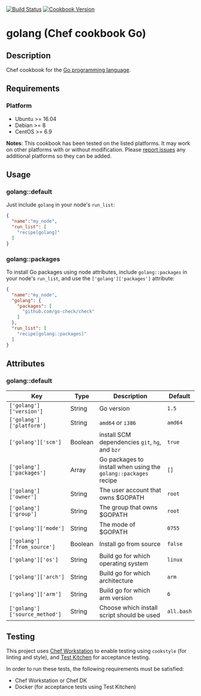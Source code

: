 [![Build Status](https://travis-ci.org/NOX73/chef-golang.svg?branch=master)](https://travis-ci.org/NOX73/chef-golang)
[![Cookbook Version](https://img.shields.io/cookbook/v/golang.svg?style=flat)](https://supermarket.chef.io/cookbooks/golang)

# golang (Chef cookbook Go)

## Description

Chef cookbook for the [Go programming language](http://golang.org/).

##  Requirements

### Platform

* Ubuntu >= 16.04
* Debian >= 8
* CentOS >= 6.9

**Notes**: This cookbook has been tested on the listed platforms. It may work on other platforms with or without modification. Please [report issues](https://github.com/NOX73/chef-golang/issues) any additional platforms so they can be added.

## Usage

### golang::default

Just include `golang` in your node's `run_list`:

```json
{
  "name":"my_node",
  "run_list": [
    "recipe[golang]"
  ]
}
```

### golang::packages

To install Go packages using node attributes, include `golang::packages` in your node's `run_list`, and use the `['golang']['packages']` attribute:

```json
{
  "name":"my_node",
  "golang": {
    "packages": [
      "github.com/go-check/check"
    ]
  },
  "run_list": [
    "recipe[golang::packages]"
  ]
}
```

## Attributes

### golang::default

Key | Type | Description | Default
--- | ---- | ----------- | -------
`['golang']['version']` | String | Go version | `1.5`
`['golang']['platform']` | String | `amd64` or `i386` | `amd64`
`['golang']['scm']` | Boolean | install SCM dependencies `git`, `hg`, and `bzr` | `true`
`['golang']['packages']` | Array | Go packages to install when using the `golang::packages` recipe | `[]`
`['golang']['owner']` | String | The user account that owns $GOPATH | `root`
`['golang']['group']` | String | The group that owns $GOPATH | `root`
`['golang']['mode']` | String | The mode of $GOPATH | `0755`
`['golang']['from_source']` | Boolean | Install go from source | `false`
`['golang']['os']` | String | Build go for which operating system | `linux`
`['golang']['arch']` | String | Build go for which architecture | `arm`
`['golang']['arm']` | String | Build go for which arm version | `6`
`['golang']['source_method']` | String | Choose which install script should be used | `all.bash`

## Testing

This project uses [Chef Workstation](https://docs.chef.io/workstation/) to enable testing using `cookstyle` (for linting and style), and [Test Kitchen](https://kitchen.ci) for acceptance testing.

In order to run these tests, the following requirements must be satisfied:

* Chef Workstation or Chef DK
* Docker (for acceptance tests using Test Kitchen)
